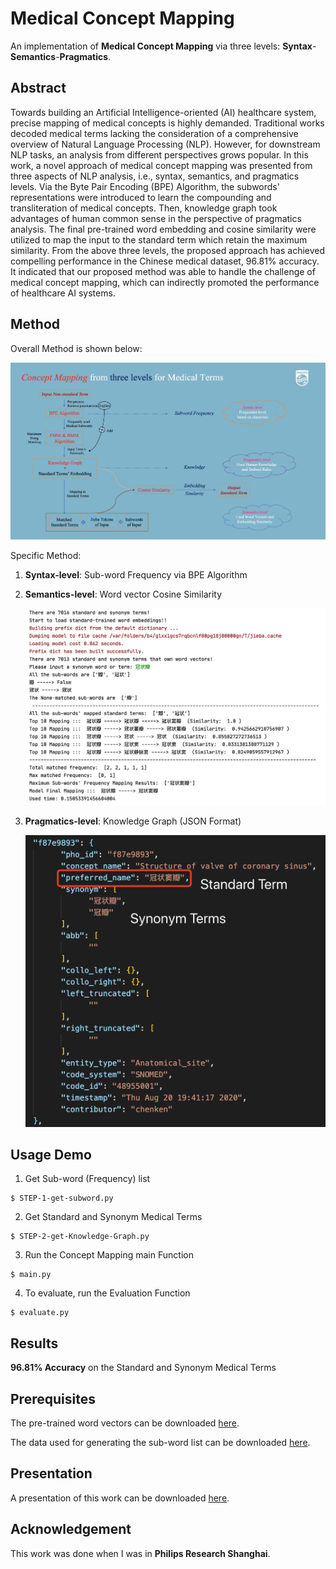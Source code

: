 # Medical Concept Mapping

An implementation of **Medical Concept Mapping** via three levels: **Syntax**-**Semantics**-**Pragmatics**.

## Abstract

Towards building an Artificial Intelligence-oriented (AI) healthcare system, precise mapping of medical concepts is highly demanded. Traditional works decoded medical terms lacking the consideration of a comprehensive overview of Natural Language Processing (NLP). However, for downstream NLP tasks, an analysis from different perspectives grows popular. In this work, a novel approach of medical concept mapping was presented from three aspects of NLP analysis, i.e., syntax, semantics, and pragmatics levels. Via the Byte Pair Encoding (BPE) Algorithm, the subwords' representations were introduced to learn the compounding and transliteration of medical concepts. Then, knowledge graph took advantages of human common sense in the perspective of pragmatics analysis. The final pre-trained word embedding and cosine similarity were utilized to map the input to the standard term which retain the maximum similarity. From the above three levels, the proposed approach has achieved compelling performance in the Chinese medical dataset, 96.81% accuracy. It indicated that our proposed method was able to handle the challenge of medical concept mapping, which can indirectly promoted the performance of healthcare AI systems.

## Method

Overall Method is shown below:

<p align="center">
  <img src='Method.png'>
</p>

Specific Method:

1. **Syntax-level**: Sub-word Frequency via BPE Algorithm 

2. **Semantics-level**: Word vector Cosine Similarity
    
    <p align="center">
      <img src='Demo.png'>
    </p>

3. **Pragmatics-level**: Knowledge Graph (JSON Format)

    <p align="center">
      <img src='Knowledge-Graph.png'>
    </p>

## Usage Demo

1. Get Sub-word (Frequency) list

```text
$ STEP-1-get-subword.py
```

2. Get Standard and Synonym Medical Terms

```text
$ STEP-2-get-Knowledge-Graph.py
```

3. Run the Concept Mapping main Function

```text
$ main.py
```

4. To evaluate, run the Evaluation Function

```text
$ evaluate.py
```

## Results

**96.81% Accuracy** on the Standard and Synonym Medical Terms

## Prerequisites

The pre-trained word vectors can be downloaded [here](https://drive.google.com/file/d/1Rfe7QObJnaOUYK3cIQ6BXLyuJg-5516Y/view?usp=sharing).

The data used for generating the sub-word list can be downloaded [here](https://drive.google.com/drive/folders/19DYs7xQ449DE5QqOQkeGP8fc4Q62iVG7?usp=sharing).

## Presentation

A presentation of this work can be downloaded [here](https://github.com/SuperBruceJia/paper-reading/raw/master/NLP-field/Sub-words/Concept-Matching-Task.pptx).

## Acknowledgement

This work was done when I was in **Philips Research Shanghai**.
